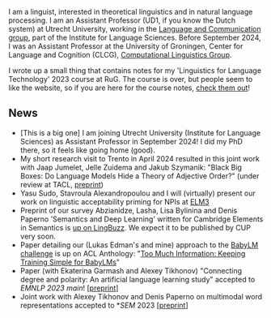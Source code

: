 I am a linguist, interested in theoretical linguistics and in natural language processing. I am an Assistant Professor (UD1, if you know the Dutch system) at Utrecht University, working in the [Language and Communication group](https://www.uu.nl/en/research/institute-for-language-sciences/research/language-and-communication), part of the Institute for Language Sciences. Before September 2024, I was an Assistant Professor at the University of Groningen, Center for Language and Cognition (CLCG), [Computational Linguistics Group](https://www.rug.nl/research/clcg/research/cl/). 

<!--- 
Before, I was an NLP / ML engineer at [Bookarang](https://www.bookarang.com/en/), Amsterdam. Prior to that, I worked at Leiden University Centre for Linguistics, leading my NWO VENI project called Number Words. In 2013-2016, I was a postdoc at the Meertens Institute, Amsterdam, working on cross-linguistic variation in morphosyntax of numerals. My dissertation entitled The Grammar of Standards [[pdf]](http://dspace.library.uu.nl/bitstream/handle/1874/296572/bylinina.pdf) was written in Utrecht Institute for Linguistics OTS and defended in 2014.
--->

I wrote up a small thing that contains notes for my 'Linguistics for Language Technology' 2023 course at RuG. The course is over, but people seem to like the website, so if you are here for the course notes, [check them out](https://bylinina.github.io/ling_course/)!

## News

- \[This is a big one\] I am joining Utrecht University (Institute for Language Sciences) as Assistant Professor in September 2024! I did my PhD there, so it feels like going home (good).
- My short research visit to Trento in April 2024 resulted in this joint work with Jaap Jumelet, Jelle Zuidema and Jakub Szymanik: "Black Big Boxes: Do Language Models Hide a Theory of Adjective Order?" (under review at TACL, [preprint](https://arxiv.org/abs/2407.02136))
- Yasu Sudo, Stavroula Alexandropoulou and I will (virtually) present our work on linguistic acceptability priming for NPIs at [ELM3](https://www.elm-conference.net/archive/elm-3-2024/)
- Preprint of our survey Abzianidze, Lasha, Lisa Bylinina and Denis Paperno 'Semantics and Deep Learning' written for Cambridge Elements in Semantics is [up on LingBuzz](https://lingbuzz.net/lingbuzz/007736). We expect it to be published by CUP very soon.
- Paper detailing our (Lukas Edman's and mine) approach to the [BabyLM challenge](https://babylm.github.io/) is up on ACL Anthology: "[Too Much Information: Keeping Training Simple for BabyLMs](https://aclanthology.org/2023.conll-babylm.8/)"
- Paper (with Ekaterina Garmash and Alexey Tikhonov) "Connecting degree and polarity: An artificial language learning study" accepted to _EMNLP 2023 main_! [[preprint]](https://arxiv.org/abs/2109.06333)
- Joint work with Alexey Tikhonov and Denis Paperno on multimodal word representations accepted to \*_SEM_ 2023 [[preprint]](https://arxiv.org/abs/2306.02348)

<!---
- I joined the CompLing group in Groningen as Assistant Professor! Starting 1 Dec 2022.
- Paper on polarity in multilingual models accepted to CogSci2022: "[The driving forces of polarity-sensitivity: Experiments with multilingual pre-trained neural language models](https://escholarship.org/uc/item/9xj2t25t)".
- My paper with Alexey Tikhonov has been accepted to _ACL 2022_ main conference! Here it is: "[Transformers in the loop: Polarity in neural models of language](https://aclanthology.org/2022.acl-long.455/)".
- On the 14th June 2022, I presented my recent work at the [Computational Linguistics Seminar](http://projects.illc.uva.nl/LaCo/CLS/), ILLC, University of Amsterdam.
- I presented my recent joint work with Alexey Tikhonov on artificial language learning applied to multilingual pre-trained language models at [ILFC Seminar](https://gdr-lift.loria.fr/monthy-online-ilfc-seminar/) (CNRS, Paris) and at the "[Jabberwocky Words in Linguistics](https://www.umass.edu/languageacquisition/jabberwocky-words-linguistics-workshop-feb-11-12-umass-unibuc)" workshop (UniBuc & UMass Amherst).
- Two large-scale COVID-related psychology studies I contributed to a bit are ready: [one](https://www.nature.com/articles/s41562-021-01173-x) published  _Nature Human Behaviour_, [one more]([https://doi.org/10.31234/osf.io/n3dyf](https://www.pnas.org/doi/abs/10.1073/pnas.2111091119) published by _PNAS_; [yet one more](https://link.springer.com/article/10.1007/s42761-022-00128-3) appeared in _Affective Science_.
- The video of my keynote at _Sinn und Bedeutung 25_ (Sept 2020) is available online: "[Existence and Plurality](https://osf.io/k97bz/)".
--->

